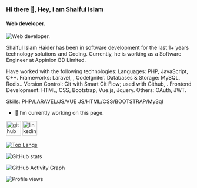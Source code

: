 ### Hi there 👋, Hey, I am Shaiful Islam
#### Web developer.
![Web developer.](https://avatars.githubusercontent.com/u/76465900?v=4)

Shaiful Islam Haider has been in software development for the last 1+ years technology solutions and Coding. Currently, he is working as a Software Engineer at Appinion BD Limited.

Have worked with the following technologies:
Languages:​ PHP, JavaScript, C++.
Frameworks: ​Laravel, , CodeIgniter.
Databases & Storage:​ MySQL, Redis..
Version Control: ​Git with Smart Git Flow; used with  Github, .
Frontend Development: ​HTML, CSS, Bootstrap, Vue.js, Jquery.
Others:​ OAuth, JWT.

Skills: PHP/LARAVEL/JS/VUE JS/HTML/CSS/BOOTSTRAP/MySql

- 🔭 I’m currently working on this page. 


[<img src='https://cdn.jsdelivr.net/npm/simple-icons@3.0.1/icons/github.svg' alt='github' height='40'>](https://github.com/haidercse)  [<img src='https://cdn.jsdelivr.net/npm/simple-icons@3.0.1/icons/linkedin.svg' alt='linkedin' height='40'>](https://www.linkedin.com/in/shaiful7644/)  

[![Top Langs](https://github-readme-stats.vercel.app/api/top-langs/?username=haidercse)](https://github.com/anuraghazra/github-readme-stats)

![GitHub stats](https://github-readme-stats.vercel.app/api?username=haidercse&show_icons=true)  

![GitHub Activity Graph](https://activity-graph.herokuapp.com/graph?username=haidercse)  

![Profile views](https://gpvc.arturio.dev/haidercse)  
